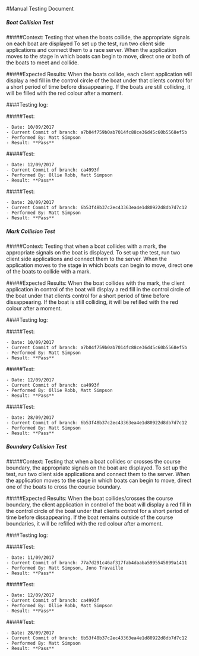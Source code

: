 #Manual Testing Document 

##### Boat Collision Test
#####Context:
    Testing that when the boats collide, the appropriate signals on each boat are displayed 
    To set up the test, run two client side applications and connect them to a race server. When the application moves to 
    the stage in which boats can begin to move, direct one or both of the boats to meet and collide. 
    
#####Expected Results:
    When the boats collide, each client application will display a red fill in the control circle of the boat under that
    clients control for a short period of time before dissappearing. If the boats are still colliding, it will be filled
    with the red colour after a moment.
    

####Testing log:

#####Test:
   
    - Date: 10/09/2017
    - Current Commit of branch: a7b04f759b0ab7014fc88ce36d45c60b5568ef5b
    - Performed By: Matt Simpson
    - Result: **Pass**

#####Test:

    - Date: 12/09/2017
    - Current Commit of branch: ca4993f
    - Performed By: Ollie Robb, Matt Simpson
    - Result: **Pass**
    
#####Test:

    - Date: 28/09/2017
    - Current Commit of branch: 6b53f48b37c2ec43363ea4e1d80922d8db7d7c12
    - Performed By: Matt Simpson
    - Result: **Pass**


##### Mark Collision Test
#####Context:
    Testing that when a boat collides with a mark, the appropriate signals on the boat is displayed. 
    To set up the test, run two client side applications and connect them to the server. When the application moves to 
    the stage in which boats can begin to move, direct one of the boats to collide with a mark. 
    
#####Expected Results:
    When the boat collides with the mark, the client application in control of the boat will display a red fill in the 
    control circle of the boat under that clients control for a short period of time before dissappearing. If the boat 
    is still colliding, it will be refilled with the red colour after a moment.
    

####Testing log:

#####Test:
       
    - Date: 10/09/2017
    - Current Commit of branch: a7b04f759b0ab7014fc88ce36d45c60b5568ef5b
    - Performed By: Matt Simpson
    - Result: **Pass**

#####Test:

    - Date: 12/09/2017
    - Current Commit of branch: ca4993f
    - Performed By: Ollie Robb, Matt Simpson
    - Result: **Pass**
    
#####Test:

    - Date: 28/09/2017
    - Current Commit of branch: 6b53f48b37c2ec43363ea4e1d80922d8db7d7c12
    - Performed By: Matt Simpson
    - Result: **Pass**

##### Boundary Collision Test
#####Context:
    Testing that when a boat collides or crosses the course boundary, the appropriate signals on the boat are displayed. 
    To set up the test, run two client side applications and connect them to the server. When the application moves to 
    the stage in which boats can begin to move, direct one of the boats to cross the course boundary. 
    
#####Expected Results:
    When the boat collides/crosses the course boundary, the client application in control of the boat will display a red
    fill in the control circle of the boat under that clients control for a short period of time before dissappearing. 
    If the boat remains outside of the course boundaries, it will be refilled with the red colour after a moment.
    

####Testing log:

#####Test:
       
    - Date: 11/09/2017
    - Current Commit of branch: 77a7d291c46af317fab4daaba5995545899a1411
    - Performed By: Matt Simpson, Jono Travaille
    - Result: **Pass** 

#####Test:
  
    - Date: 12/09/2017
    - Current Commit of branch: ca4993f
    - Performed By: Ollie Robb, Matt Simpson
    - Result: **Pass**
    
#####Test:

    - Date: 28/09/2017
    - Current Commit of branch: 6b53f48b37c2ec43363ea4e1d80922d8db7d7c12
    - Performed By: Matt Simpson
    - Result: **Pass**
    

    
